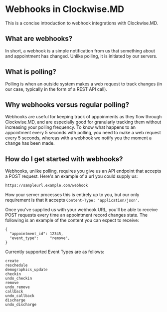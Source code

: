 # Webhooks in Clockwise.MD
This is a concise introduction to webhook integrations with Clockwise.MD.

## What are webhooks?
In short, a webhook is a simple notification from us that something about
and appointment has changed. Unlike polling, it is initiated by our servers.

## What is polling?
Polling is when an outside system makes a web request to track changes
(in our case, typically in the form of a REST API call).

## Why webhooks versus regular polling?
Webhooks are useful for keeping track of appoinments as they flow through
Clockwise.MD, and are especially good for granularly tracking them without
increasing your polling frequency. To know what happens to an appointment
every 5 seconds with polling, you need to make a web request every 5 seconds,
whereas with a webhook we notify you the moment a change has been made.

## How do I get started with webhooks?
Webhooks, unlike polling, requires you give us an API endpoint that accepts
a POST request. Here's an example of a url you could supply us:

`https://sampleurl.example.com/webhook`

How your server processes this is entirely up to you, but our
only requirement is that it accepts `Content-Type: 'application/json'`.

Once you've supplied us with your webhook URL, you'll be able to receive
POST requests every time an appointment record changes state.  The following
is an example of the content you can expect to receive:

```
{
  "appointment_id": 12345,
  "event_type":     "remove",
}
```

Currently supported Event Types are as follows:

```
create
reschedule
demographics_update
checkin
undo_checkin
remove
undo_remove
callback
undo_callback
discharge
undo_discharge
```
